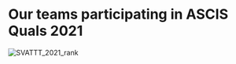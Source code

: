 # Our teams participating in ASCIS Quals 2021

![SVATTT_2021_rank](https://user-images.githubusercontent.com/61876488/139041211-9fae4b5d-a16d-4aca-acf1-41261d2d2c5b.png)
